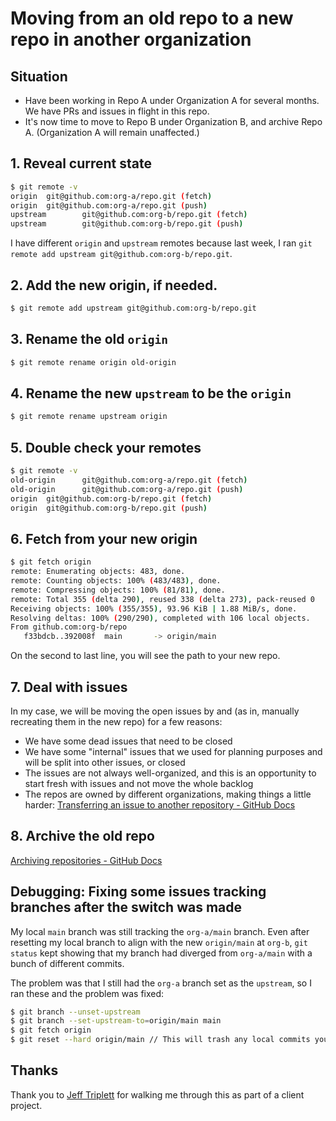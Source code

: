 # Moving from an old repo to a new repo in another organization 

## Situation 

- Have been working in Repo A under Organization A for several months. We have PRs and issues in flight in this repo.
- It's now time to move to Repo B under Organization B, and archive Repo A. (Organization A will remain unaffected.)

## 1. Reveal current state 

```bash
$ git remote -v
origin  git@github.com:org-a/repo.git (fetch)
origin  git@github.com:org-a/repo.git (push)
upstream        git@github.com:org-b/repo.git (fetch)
upstream        git@github.com:org-b/repo.git (push)
```

I have different `origin` and `upstream` remotes because last week, I ran `git remote add upstream git@github.com:org-b/repo.git`. 

## 2. Add the new origin, if needed. 

```bash
$ git remote add upstream git@github.com:org-b/repo.git
```

## 3. Rename the old `origin` 

```bash
$ git remote rename origin old-origin 
```

## 4. Rename the new `upstream` to be the `origin` 

```bash
$ git remote rename upstream origin
```

## 5. Double check your remotes 

```bash
$ git remote -v
old-origin      git@github.com:org-a/repo.git (fetch)
old-origin      git@github.com:org-a/repo.git (push)
origin  git@github.com:org-b/repo.git (fetch)
origin  git@github.com:org-b/repo.git (push)
```

## 6. Fetch from your new origin 

```bash
$ git fetch origin
remote: Enumerating objects: 483, done.
remote: Counting objects: 100% (483/483), done.
remote: Compressing objects: 100% (81/81), done.
remote: Total 355 (delta 290), reused 338 (delta 273), pack-reused 0
Receiving objects: 100% (355/355), 93.96 KiB | 1.88 MiB/s, done.
Resolving deltas: 100% (290/290), completed with 106 local objects.
From github.com:org-b/repo
   f33bdcb..392008f  main       -> origin/main
```

On the second to last line, you will see the path to your new repo. 

## 7. Deal with issues 

In my case, we will be moving the open issues by and (as in, manually recreating them in the new repo) for a few reasons: 

- We have some dead issues that need to be closed
- We have some "internal" issues that we used for planning purposes and will be split into other issues, or closed
- The issues are not always well-organized, and this is an opportunity to start fresh with issues and not move the whole backlog
- The repos are owned by different organizations, making things a little harder: [Transferring an issue to another repository - GitHub Docs](https://docs.github.com/en/issues/tracking-your-work-with-issues/transferring-an-issue-to-another-repository) 

 ## 8. Archive the old repo 

 [Archiving repositories - GitHub Docs](https://docs.github.com/en/repositories/archiving-a-github-repository/archiving-repositories)

 ## Debugging: Fixing some issues tracking branches after the switch was made 

My local `main` branch was still tracking the `org-a/main` branch. Even after resetting my local branch to align with the new `origin/main` at `org-b`, `git status` kept showing that my branch had diverged from `org-a/main` with a bunch of different commits.

The problem was that I still had the `org-a` branch set as the `upstream`, so I ran these and the problem was fixed:

```bash
$ git branch --unset-upstream
$ git branch --set-upstream-to=origin/main main
$ git fetch origin
$ git reset --hard origin/main // This will trash any local commits you have!! 
```

 ## Thanks 

 Thank you to [Jeff Triplett](https://webology.dev/) for walking me through this as part of a client project. 
